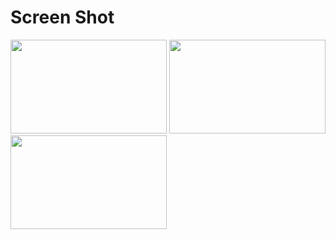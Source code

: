 Screen Shot
===========

<div>
  <img width = "250" height = "150" src = "https://user-images.githubusercontent.com/47319426/53712178-1b3dfe00-3e89-11e9-8019-ea6dda59814f.PNG">
  <img width = "250" height = "150" src = "https://user-images.githubusercontent.com/47319426/53712184-2133df00-3e89-11e9-92b9-6137de890a88.PNG">
  <img width = "250" height = "150" src = "https://user-images.githubusercontent.com/47319426/53712189-25f89300-3e89-11e9-8db6-79372061898e.PNG">
</div>
